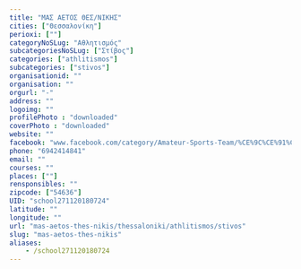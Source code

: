```yaml
---
title: "ΜΑΣ ΑΕΤΟΣ ΘΕΣ/ΝΙΚΗΣ"
cities: ["Θεσσαλονίκη"]
perioxi: [""]
categoryNoSLug: "Αθλητισμός"
subcategoriesNoSLug: ["Στίβος"]
categories: ["athlitismos"]
subcategories: ["stivos"]
organisationid: ""
organisation: ""
orgurl: "-"
address: ""
logoimg: ""
profilePhoto : "downloaded"
coverPhoto : "downloaded"
website: ""
facebook: "www.facebook.com/category/Amateur-Sports-Team/%CE%9C%CE%91%CE%A3-%CE%91%CE%95%CE%A4%CE%9F%CE%A3-%CE%98%CE%B5%CF%83%CF%83%CE%B1%CE%BB%CE%BF%CE%BD%CE%AF%CE%BA%CE%B7%CF%82-1538293329756660/"
phone: "6942414841"
email: ""
courses: ""
places: [""]
rensponsibles: ""
zipcode: ["54636"]
UID: "school271120180724"
latitude: ""
longitude: ""
url: "mas-aetos-thes-nikis/thessaloniki/athlitismos/stivos"
slug: "mas-aetos-thes-nikis"
aliases:
    - /school271120180724
---
```





